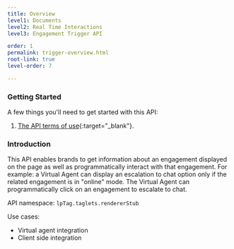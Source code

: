 ```yaml
---
title: Overview
level1: Documents
level2: Real Time Interactions
level3: Engagement Trigger API

order: 1
permalink: trigger-overview.html
root-link: true
level-order: 7

---
```

### Getting Started

A few things you'll need to get started with this API: 

1. [The API terms of use](https://www.liveperson.com/policies/terms-of-use){:target="_blank"}.

### Introduction

This API enables brands to get information about an engagement displayed on the page as well as programmatically interact with that engagement. For example: a Virtual Agent can display an escalation to chat option only if the related engagement is in "online" mode. The Virtual Agent can programmatically click on an engagement to escalate to chat. 

API namespace: ```lpTag.taglets.rendererStub```

Use cases:

- Virtual agent integration
- Client side integration


